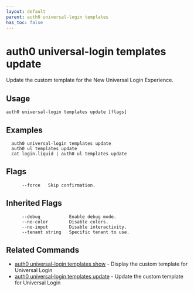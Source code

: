 ```yaml
---
layout: default
parent: auth0 universal-login templates
has_toc: false
---
```

# auth0 universal-login templates update

Update the custom template for the New Universal Login Experience.

## Usage
```
auth0 universal-login templates update [flags]
```

## Examples

```
  auth0 universal-login templates update
  auth0 ul templates update
  cat login.liquid | auth0 ul templates update
```


## Flags

```
      --force   Skip confirmation.
```


## Inherited Flags

```
      --debug           Enable debug mode.
      --no-color        Disable colors.
      --no-input        Disable interactivity.
      --tenant string   Specific tenant to use.
```


## Related Commands

- [auth0 universal-login templates show](auth0_universal-login_templates_show.md) - Display the custom template for Universal Login
- [auth0 universal-login templates update](auth0_universal-login_templates_update.md) - Update the custom template for Universal Login


